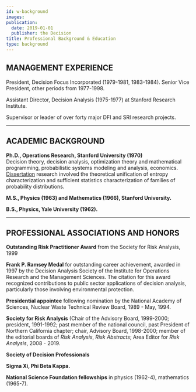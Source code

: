 ```yaml
---
id: w-background
images:
publication:
  date: 2019-01-01
  publisher: the Decision
title: Professional Background & Education
type: background
---
```


## **MANAGEMENT EXPERIENCE**

President, Decision Focus Incorporated (1979-1981, 1983-1984). Senior Vice President, other periods from 1977-1998.

Assistant Director, Decision Analysis (1975-1977) at Stanford Research Institute.

Supervisor or leader of over forty major DFI and SRI research projects.

---

## **ACADEMIC BACKGROUND**

**Ph.D., Operations Research, Stanford University (1970)**  
Decision theory, decision analysis, optimization theory and mathematical programming, probabilistic systems modeling and analysis, economics. [Dissertation](phd-thesis.pdf) research involved the theoretical unification of entropy characterization and sufficient statistics characterization of families of probability distributions.

**M.S., Physics (1963) and Mathematics (1966), Stanford University.**

**B.S., Physics, Yale University (1962).**

---

## **PROFESSIONAL ASSOCIATIONS AND HONORS**

**Outstanding Risk Practitioner Award** from the Society for Risk Analysis, 1999

**Frank P. Ramsey Medal** for outstanding career achievement, awarded in 1997 by the Decision Analysis Society of the Institute for Operations Research and the Management Sciences. The citation for this award recognized contributions to public sector applications of decision analysis, particularly those involving environmental protection.

**Presidential appointee** following nomination by the National Academy of Sciences, Nuclear Waste Technical Review Board, 1989 - May, 1994.

**Society for Risk Analysis** (Chair of the Advisory Board, 1999-2000; president, 1991-1992; past member of the national council, past President of Northern California chapter; chair, Advisory Board, 1998-2000; member of the editorial boards of *Risk Analysis*, *Risk Abstracts*; Area Editor for *Risk Analysis*, 2008 - 2019.

**Society of Decision Professionals**

**Sigma Xi, Phi Beta Kappa.**

**National Science Foundation fellowships** in physics (1962-4), mathematics (1965-7).
